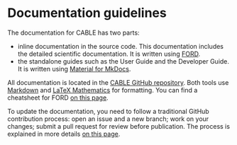 # Documentation guidelines

The documentation for CABLE has two parts:

- inline documentation in the source code. This documentation includes the detailed scientific documentation. It is written using [FORD][ford].
- the standalone guides such as the User Guide and the Developer Guide. It is written using [Material for MkDocs][material].

All documentation is located in the [CABLE GitHub repository][cable-repo]. Both tools use [Markdown][md-cheatsheets] and [LaTeX Mathematics][latex-maths] for formatting. You can find a cheatsheet for FORD [on this page][ford-cheatsheets].

To update the documentation, you need to follow a traditional GitHub contribution process: open an issue and a new branch; work on your changes; submit a pull request for review before publication. The process is explained in more details [on this page][git-process].

[ford]: https://forddocs.readthedocs.io/en/latest/index.html
[material]: https://squidfunk.github.io/mkdocs-material/
[cable-repo]: https://github.com/CABLE-LSM/CABLE
[git-process]: ../git_process.md
[latex-maths]: https://en.wikibooks.org/wiki/LaTeX/Mathematics
[ford-cheatsheets]: ../cheat_sheets.md#FORD
[md-cheatsheets]: ../cheat_sheets.md#markdown
